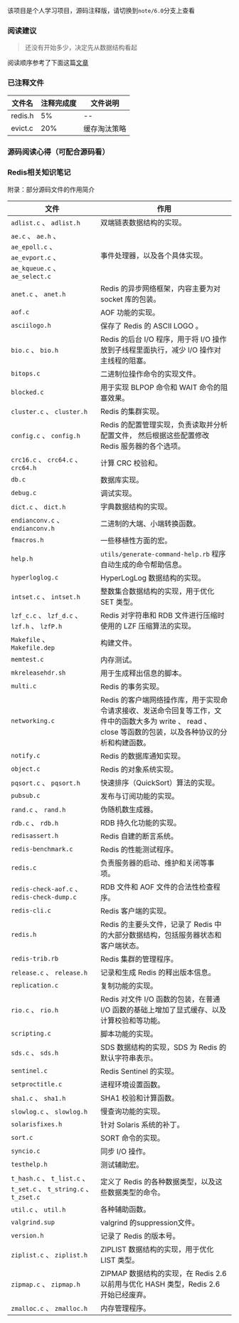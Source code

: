 该项目是个人学习项目，源码注释版，请切换到`note/6.0`分支上查看

### 阅读建议

> 还没有开始多少，决定先从数据结构看起

阅读顺序参考了下面这篇[文章](https://blog.huangz.me/diary/2014/how-to-read-redis-source-code.html)

### 已注释文件
文件名|注释完成度|文件说明
----|--|--
redis.h| 5% | --
evict.c | 20% | 缓存淘汰策略

### 源码阅读心得（可配合源码看）


### Redis相关知识笔记



附录：部分源码文件的作用简介

文件|作用 
---|---
``adlist.c`` 、 ``adlist.h``                                      | 双端链表数据结构的实现。     
``ae.c`` 、 ``ae.h`` 、 ``ae_epoll.c`` 、 ``ae_evport.c`` 、``ae_kqueue.c`` 、 ``ae_select.c``      | 事件处理器，以及各个具体实现。                        
``anet.c`` 、 ``anet.h``                                          | Redis 的异步网络框架，内容主要为对 socket 库的包装。            
``aof.c``                                                         | AOF 功能的实现。                                                
``asciilogo.h``                                                   | 保存了 Redis 的 ASCII LOGO 。                                   
``bio.c`` 、 ``bio.h``                                            | Redis 的后台 I/O 程序，用于将 I/O 操作放到子线程里面执行，减少 I/O 操作对主线程的阻塞。
``bitops.c``                                                      | 二进制位操作命令的实现文件。                                    
 ``blocked.c``                                                     | 用于实现 BLPOP 命令和 WAIT 命令的阻塞效果。                     
``cluster.c`` 、 ``cluster.h``                                    | Redis 的集群实现。                                              
``config.c`` 、 ``config.h``                                      | Redis 的配置管理实现，负责读取并分析配置文件， 然后根据这些配置修改 Redis 服务器的各个选项。                    
``crc16.c`` 、 ``crc64.c`` 、 ``crc64.h``                         | 计算 CRC 校验和。                                                
``db.c``                                                          | 数据库实现。                                                     
``debug.c``                                                       | 调试实现。                                                       
``dict.c`` 、 ``dict.h``                                          | 字典数据结构的实现。                                             
``endianconv.c`` 、 ``endianconv.h``                              | 二进制的大端、小端转换函数。                                     
``fmacros.h``                                                     | 一些移植性方面的宏。                                             
``help.h``                                                        | ``utils/generate-command-help.rb`` 程序自动生成的命令帮助信息。  
``hyperloglog.c``                                                 | HyperLogLog 数据结构的实现。                                    
``intset.c`` 、 ``intset.h``                                      | 整数集合数据结构的实现，用于优化 SET 类型。                      
``lzf_c.c`` 、 ``lzf_d.c`` 、 ``lzf.h`` 、 ``lzfP.h``             | Redis 对字符串和 RDB 文件进行压缩时使用的 LZF 压缩算法的实现。   
``Makefile`` 、 ``Makefile.dep``                                  | 构建文件。                                                     
``memtest.c``                                                     | 内存测试。                                                        
``mkreleasehdr.sh``                                               | 用于生成释出信息的脚本。                                         
``multi.c``                                                       | Redis 的事务实现。                                                
``networking.c``                                                  | Redis 的客户端网络操作库，用于实现命令请求接收、发送命令回复等工作，文件中的函数大多为 write 、 read 、 close 等函数的包装，以及各种协议的分析和构建函数。
``notify.c``                                                      | Redis 的数据库通知实现。                                          
``object.c``                                                      | Redis 的对象系统实现。                                            
``pqsort.c`` 、 ``pqsort.h``                                      | 快速排序（QuickSort）算法的实现。                                 
``pubsub.c``                                                      | 发布与订阅功能的实现。                                            
``rand.c`` 、 ``rand.h``                                          | 伪随机数生成器。                                                  
``rdb.c`` 、 ``rdb.h``                                            | RDB 持久化功能的实现。                                            
``redisassert.h``                                                 | Redis 自建的断言系统。                                            
``redis-benchmark.c``                                             | Redis 的性能测试程序。                                            
``redis.c``                                                       | 负责服务器的启动、维护和关闭等事项。                              
``redis-check-aof.c`` 、 ``redis-check-dump.c``                   | RDB 文件和 AOF 文件的合法性检查程序。                             
``redis-cli.c``                                                   | Redis 客户端的实现。                                              
``redis.h``                                                       | Redis 的主要头文件，记录了 Redis 中的大部分数据结构，包括服务器状态和客户端状态。                                      
``redis-trib.rb``                                                 | Redis 集群的管理程序。                                            
``release.c`` 、 ``release.h``                                    | 记录和生成 Redis 的释出版本信息。                                 
``replication.c``                                                 | 复制功能的实现。
``rio.c`` 、 ``rio.h``                                            | Redis 对文件 I/O 函数的包装，在普通 I/O 函数的基础上增加了显式缓存、以及计算校验和等功能。
``scripting.c``                                                   | 脚本功能的实现。 
``sds.c`` 、 ``sds.h``                                            | SDS 数据结构的实现，SDS 为 Redis 的默认字符串表示。
``sentinel.c``                                                    | Redis Sentinel 的实现。
``setproctitle.c``                                                | 进程环境设置函数。
``sha1.c`` 、 ``sha1.h``                                          | SHA1 校验和计算函数。
``slowlog.c`` 、 ``slowlog.h``                                    | 慢查询功能的实现。
``solarisfixes.h``                                                | 针对 Solaris 系统的补丁。
``sort.c``                                                        | SORT 命令的实现。
``syncio.c``                                                      | 同步 I/O 操作。 
``testhelp.h``                                                    | 测试辅助宏。
``t_hash.c`` 、 ``t_list.c`` 、 ``t_set.c`` 、 ``t_string.c`` 、 ``t_zset.c`` | 定义了 Redis 的各种数据类型，以及这些数据类型的命令。
``util.c`` 、 ``util.h``                                          | 各种辅助函数。                                                    
``valgrind.sup``                                                  | valgrind 的suppression文件。                                      
``version.h``                                                     | 记录了 Redis 的版本号。                                           
``ziplist.c`` 、 ``ziplist.h``                                    | ZIPLIST 数据结构的实现，用于优化 LIST 类型。                      
``zipmap.c`` 、 ``zipmap.h``                                      | ZIPMAP 数据结构的实现，在 Redis 2.6 以前用与优化 HASH 类型，Redis 2.6 开始已经废弃。                                          
``zmalloc.c`` 、 ``zmalloc.h``                                    | 内存管理程序。                                                    